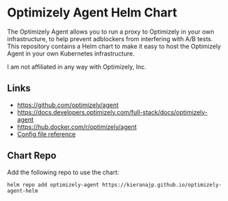 # Optimizely Agent Helm Chart

The Optimizely Agent allows you to run a proxy to Optimizely in your own infrastructure, to help prevent adblockers from interfering with A/B tests. This repository contains a Helm chart to make it easy to host the Optimizely Agent in your own Kubernetes infrastructure.

I am not affiliated in any way with Optimizely, Inc.

## Links

* <https://github.com/optimizely/agent>
* <https://docs.developers.optimizely.com/full-stack/docs/optimizely-agent>
* <https://hub.docker.com/r/optimizely/agent>
* [Config file reference](https://github.com/optimizely/agent/blob/master/config.yaml)

## Chart Repo

Add the following repo to use the chart:

```console
helm repo add optimizely-agent https://kieranajp.github.io/optimizely-agent-helm
```

